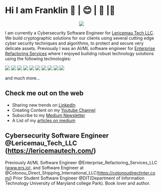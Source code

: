 # Hi I am Franklin 👋 | 😊 | 🙏 |🌱 
<div>
  <p align="center">
    <img src="./utils/mmebtb.png">
  </p>

</div>

I am currently a Cybersecurity Software Engineer for <a href='https://lericemautech.com/'>Lericemau Tech LLC</a>. We build cryptographic solutions for our clients using several cutting edge cyber security techniques and algorithms, to protect and secure very delicate assets.
Previously I was an AI/ML software engineer for <a href='https://www.ers.io/'>Enterprise Refactoring Services</a> where I enjoyed builidng robust technology solutions using the following technologies:
 <p float="left">
    <img src="https://img.shields.io/badge/sklearn-orange?logo=scikit-learn" />
    <img src="https://img.shields.io/badge/jupyter-orange?logo=jupyter"/>
    <img src="https://img.shields.io/badge/docker-0db7ed?logo=docker"/>
    <img src="https://img.shields.io/badge/gdal-bluegreen" />
    <img src="https://img.shields.io/badge/java-brown?logo=oracle" />
    <img src="https://img.shields.io/badge/opensource-brightgreen" />
    <img src="https://img.shields.io/badge/Javascript-yellowgreen?logo=Javascript" />
    <img src="https://img.shields.io/badge/Python-blue?logo=python"/> 
    <img src="https://img.shields.io/badge/Gitlab-purple?logo=git"/>
    <img src="https://img.shields.io/badge/aws-FF9900?logo=aws"/>
 </p> and much more...

## Check me out on the web
- Sharing new trends on [LinkedIn](https://www.linkedin.com/in/franklinngongang/)
- Creating Content on my [Youtube Channel](https://www.youtube.com/channel/UClLU4FE2edInV3mW6NZm1pw) 
- Subscribe to my [Medium Newsletter](https://medium.com/@ntuifranklin2005/subscribe)
- A List of my [ articles on medium ](https://medium.com/@ntuifranklin2005/)

## Cybersecurity Software Engineer @Lericemau_Tech_LLC (https://lericemautech.com/)
Previously AI/ML Software Engineer @Enterprise_Refactoring_Services_LLC  (www.ers.io), and Software Engineer at @Cotonou_Direct_Shipping_International_LLC(https://cotonoudirectinter.com/)
Prior Student Software Engineer @DIT(Department of Information Technology University of Maryland college Park). Book lover and author.
